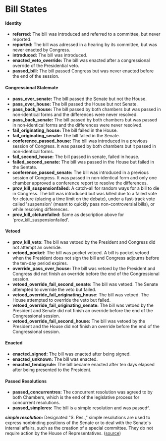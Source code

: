 # Bill States

#### Identity
* **referred:** The bill was introduced and referred to a committee, but never reported.
* **reported:** The bill was adressed in a hearing by its committee, but was never enacted by Congress.
* **introduced:** The bill was introduced.
* **enacted_veto_override:** The bill was enacted after a congressional override of the Presidential veto.
* **passed_bill:** The bill passed Congress but was never enacted before the end of the session.

#### Congressional Stalemate
* **pass_over_senate:** The bill passed the Senate but not the House.
* **pass_over_house:** The bill passed the House but not Senate.
* **pass_back_house:** The bill passed by both chambers but was passed in non-identical forms and the differences were never resolved.
* **pass_back_senate:** The bill passed by both chambers but was passed in non-identical forms and the differences were never resolved.
* **fail_originating_house:** The bill failed in the House.
* **fail_originating_senate:** The bill failed in the Senate.
* **conference_passed_house:** The bill was introduced in a previous session of Congress. It was passed by both chambers but it passed in non-identical forms.
* **fail_second_house:** The bill passed in senate, failed in house.
* **failed_second_senate:** The bill was passed in the House but failed in the Sentate.
* **conference_passed_senate:** The bill was introduced in a previous session of Congress. It was passed in non-identical form and only one chamber approved a conference report to resolve the differences.
* **prov_kill_suspensionfailed:** A catch-all for random ways for a bill to die in Congress. The bill was introduced but was killed due to a failed vote for cloture (placing a time limit on the debate), under a fast-track vote called 'suspension' (meant to quickly pass non-controversial bills), or while resolving differences.
* **prov_kill_cloturefailed:** Same as description above for 'prov_kill_suspensionfailed'.

#### Vetoed
* **prov_kill_veto:** The bill was vetoed by the President and Congress did not attempt an override.
* **vetoed_pocket:** The bill was pocket vetoed. A bill is pocket vetoed when the President does not sign the bill and Congress adjourns before the ten-day period expires.
* **override_pass_over_house:** The bill was vetoed by the President and Congress did not finish an override before the end of the Congressional session.
* **vetoed_override_fail_second_senate:** The bill was vetoed. The Senate attempted to override the veto but failed.
* **vetoed_override_fail_originating_house:** The bill was vetoed. The House attempted to override the veto but failed.
* **vetoed_override_fail_originating_senate:** The bill was vetoed by the President and Senate did not finish an override before the end of the Congressional session.
* **vetoed_override_fail_second_house:** The bill was vetoed by the President and the House did not finish an override before the end of the Congressional session.

#### Enacted
* **enacted_signed:** The bill was enacted after being signed.
* **enacted_unknown:** The bill was enacted.
* **enacted_tendayrule:** The bill became enacted after ten days elapsed after being presented to the President.

#### Passed Resolutions
* **passed_concurrentres:** The concurrent resolution was agreed to by both Chambers, which is the end of the legislative process for concurrent resolutions.
* **passed_simpleres:** The bill is a simple resolution and was passed^.









***simple resolution:*** Designated "S. Res.," simple resolutions are used to express nonbinding positions of the Senate or to deal with the Senate's internal affairs, such as the creation of a special committee. They do not require action by the House of Representatives. ([source](https://www.senate.gov/reference/glossary_term/simple_resolution.htm))